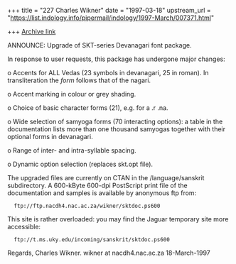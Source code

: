 +++
title = "227 Charles Wikner"
date = "1997-03-18"
upstream_url = "https://list.indology.info/pipermail/indology/1997-March/007371.html"

+++
[Archive link](https://list.indology.info/pipermail/indology/1997-March/007371.html)


ANNOUNCE: Upgrade of SKT-series Devanagari font package.

In response to user requests, this package has undergone major changes:

 o  Accents for ALL Vedas (23 symbols in devanagari, 25 in roman).
    In transliteration the *form* follows that of the nagari.

 o  Accent marking in colour or grey shading.

 o  Choice of basic character forms (21), e.g. for a .r .na.

 o  Wide selection of samyoga forms (70 interacting options):
    a table in the documentation lists more than one thousand 
    samyogas together with their optional forms in devanagari.

 o  Range of inter- and intra-syllable spacing.

 o  Dynamic option selection (replaces skt.opt file).

The upgraded files are currently on CTAN in the /language/sanskrit
subdirectory.  A 600-kByte 600-dpi PostScript print file of the 
documentation and samples is available by anonymous ftp from:

      ftp://ftp.nacdh4.nac.ac.za/wikner/sktdoc.ps600

This site is rather overloaded: you may find the Jaguar temporary
site more accessible:

      ftp://t.ms.uky.edu/incoming/sanskrit/sktdoc.ps600

Regards,
Charles Wikner.
wikner at nacdh4.nac.ac.za
18-March-1997





